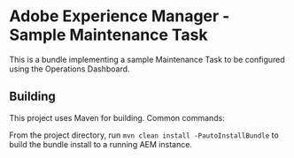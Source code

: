 # Adobe Experience Manager - Sample Maintenance Task

This is a bundle implementing a sample Maintenance Task to be configured using the Operations Dashboard.

## Building 
 
This project uses Maven for building. Common commands:

From the project directory, run ``mvn clean install -PautoInstallBundle`` to build the bundle install to a running AEM instance.
